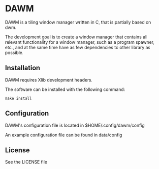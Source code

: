 DAWM
=========

DAWM is a tiling window manager written in C, that is partially based on dwm.

The development goal is to create a window manager that contains all relevant
functionality for a window manager, such as a program spawner, etc., and at the
same time have as few dependencies to other library as possible.

Installation
------------
DAWM requires Xlib development headers.

The software can be installed with the following command:

    make install

Configuration
------------
DAWM's configuration file is located in $HOME/.config/dawm/config

An example configuration file can be found in data/config

License
------------
See the LICENSE file
